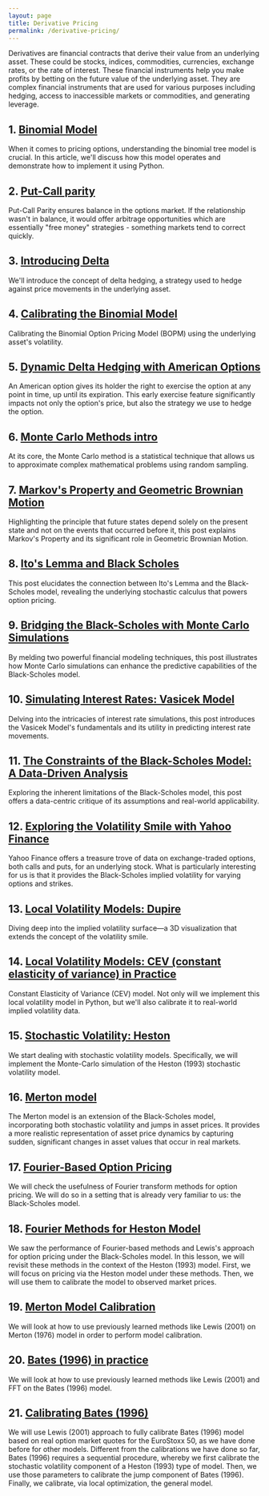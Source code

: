 ```yaml
---
layout: page
title: Derivative Pricing
permalink: /derivative-pricing/
---
```


Derivatives are financial contracts that derive their value from an underlying asset. These could be stocks, indices, commodities, currencies, exchange rates, or the rate of interest. These financial instruments help you make profits by betting on the future value of the underlying asset. They are complex financial instruments that are used for various purposes including hedging, access to inaccessible markets or commodities, and generating leverage.

## 1. [Binomial Model](/derivative_pricing/2023/08/07/binomial_model)

When it comes to pricing options, understanding the binomial tree model is crucial. In this article, we'll discuss how this model operates and demonstrate how to implement it using Python.

## 2. [Put-Call parity](/derivative_pricing/2023/08/08/put_call_parity)

Put-Call Parity ensures balance in the options market. If the relationship wasn't in balance, it would offer arbitrage opportunities which are essentially "free money" strategies - something markets tend to correct quickly.

## 3. [Introducing Delta](/derivative_pricing/2023/08/09/introducing_delta)

We'll introduce the concept of delta hedging, a strategy used to hedge against price movements in the underlying asset.

## 4. [Calibrating the Binomial Model](/derivative_pricing/2023/08/15/calibrating_binomial)

Calibrating the Binomial Option Pricing Model (BOPM) using the underlying asset's volatility.

## 5. [Dynamic Delta Hedging with American Options](/derivative_pricing/2023/08/16/american_options)

An American option gives its holder the right to exercise the option at any point in time, up until its expiration. This early exercise feature significantly impacts not only the option's price, but also the strategy we use to hedge the option.

## 6. [Monte Carlo Methods intro](/derivative_pricing/2023/08/16/monte_carlo_methods)

At its core, the Monte Carlo method is a statistical technique that allows us to approximate complex mathematical problems using random sampling.

## 7. [Markov's Property and Geometric Brownian Motion](/derivative_pricing/2023/08/17/markov_property_and_gbm)

Highlighting the principle that future states depend solely on the present state and not on the events that occurred before it, this post explains Markov's Property and its significant role in Geometric Brownian Motion.

## 8. [Ito's Lemma and Black Scholes](/derivative_pricing/2023/08/18/ito_lemma_black_scholes)

This post elucidates the connection between Ito's Lemma and the Black-Scholes model, revealing the underlying stochastic calculus that powers option pricing.

## 9. [Bridging the Black-Scholes with Monte Carlo Simulations](/derivative_pricing/2023/08/19/bs_and_mc)

By melding two powerful financial modeling techniques, this post illustrates how Monte Carlo simulations can enhance the predictive capabilities of the Black-Scholes model.

## 10. [Simulating Interest Rates: Vasicek Model](/derivative_pricing/2023/08/20/interest_rates_vasicek_model)

Delving into the intricacies of interest rate simulations, this post introduces the Vasicek Model's fundamentals and its utility in predicting interest rate movements.

## 11. [The Constraints of the Black-Scholes Model: A Data-Driven Analysis](/derivative_pricing/2023/08/21/bs_assumptions)

Exploring the inherent limitations of the Black-Scholes model, this post offers a data-centric critique of its assumptions and real-world applicability.

## 12. [Exploring the Volatility Smile with Yahoo Finance](/derivative_pricing/2023/08/22/implied_vol_and_vol_smile)

Yahoo Finance offers a treasure trove of data on exchange-traded options, both calls and puts, for an underlying stock. What is particularly interesting for us is that it provides the Black-Scholes implied volatility for varying options and strikes.

## 13. [Local Volatility Models: Dupire](/derivative_pricing/2023/09/28/local_vol_dupire)

Diving deep into the implied volatility surface—a 3D visualization that extends the concept of the volatility smile.

## 14. [Local Volatility Models: CEV (constant elasticity of variance) in Practice](/derivative_pricing/2023/09/28/local_vol_cev)

Constant Elasticity of Variance (CEV) model. Not only will we implement this local volatility model in Python, but we'll also calibrate it to real-world implied volatility data. 

## 15. [Stochastic Volatility: Heston](/derivative_pricing/2023/09/28/stochastic_vol_heston_mc_pricing)

We start dealing with stochastic volatility models. Specifically, we will implement the Monte-Carlo simulation of the Heston (1993) stochastic volatility model.

## 16. [Merton model](/derivative_pricing/2023/10/02/merton)

The Merton model is an extension of the Black-Scholes model, incorporating both stochastic volatility and jumps in asset prices. It provides a more realistic representation of asset price dynamics by capturing sudden, significant changes in asset values that occur in real markets.

## 17. [Fourier-Based Option Pricing](/derivative_pricing/2023/10/17/fourier_methods)

We will check the usefulness of Fourier transform methods for option pricing. We will do so in a setting that is already very familiar to us: the Black-Scholes model.

## 18. [Fourier Methods for Heston Model](/derivative_pricing/2023/10/17/fourier_for_heston)

We saw the performance of Fourier-based methods and Lewis's approach for option pricing under the Black-Scholes model. In this lesson, we will revisit these methods in the context of the Heston (1993) model. First, we will focus on pricing via the Heston model under these methods. Then, we will use them to calibrate the model to observed market prices.

## 19. [Merton Model Calibration](/derivative_pricing/2023/10/17/merton_model_calibration)

We will look at how to use previously learned methods like Lewis (2001) on Merton (1976) model in order to perform model calibration.

## 20. [Bates (1996) in practice](/derivative_pricing/2023/10/17/bates_in_practice)

We will look at how to use previously learned methods like Lewis (2001) and FFT on the Bates (1996) model. 

## 21. [Calibrating Bates (1996)](/derivative_pricing/2023/10/17/calibrating_bates)

We will use Lewis (2001) approach to fully calibrate Bates (1996) model based on real option market quotes for the EuroStoxx 50, as we have done before for other models. Different from the calibrations we have done so far, Bates (1996) requires a sequential procedure, whereby we first calibrate the stochastic volatility component of a Heston (1993) type of model. Then, we use those parameters to calibrate the jump component of Bates (1996). Finally, we calibrate, via local optimization, the general model.